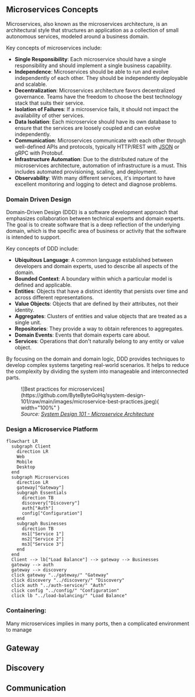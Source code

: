 ## Microservices Concepts

Microservices, also known as the microservices architecture, is an architectural style that structures an application as a collection of small autonomous services, modeled around a business domain.

Key concepts of microservices include:

- **Single Responsibility**: Each microservice should have a single responsibility and should implement a single business capability.
- **Independence**: Microservices should be able to run and evolve independently of each other. They should be independently deployable and scalable.
- **Decentralization**: Microservices architecture favors decentralized governance. Teams have the freedom to choose the best technology stack that suits their service.
- **Isolation of Failures**: If a microservice fails, it should not impact the availability of other services.
- **Data Isolation**: Each microservice should have its own database to ensure that the services are loosely coupled and can evolve independently.
- **Communication**: Microservices communicate with each other through well-defined APIs and protocols, typically HTTP/REST with [JSON](./security/jwt.md) or gRPC with Protobuf.
- **Infrastructure Automation**: Due to the distributed nature of the microservices architecture, automation of infrastructure is a must. This includes automated provisioning, scaling, and deployment.
- **Observability**: With many different services, it's important to have excellent monitoring and logging to detect and diagnose problems.

### Domain Driven Design

Domain-Driven Design (DDD) is a software development approach that emphasizes collaboration between technical experts and domain experts. The goal is to create software that is a deep reflection of the underlying domain, which is the specific area of business or activity that the software is intended to support.

Key concepts of DDD include:

- **Ubiquitous Language**: A common language established between developers and domain experts, used to describe all aspects of the domain.
- **Bounded Context**: A boundary within which a particular model is defined and applicable.
- **Entities**: Objects that have a distinct identity that persists over time and across different representations.
- **Value Objects**: Objects that are defined by their attributes, not their identity.
- **Aggregates**: Clusters of entities and value objects that are treated as a single unit.
- **Repositories**: They provide a way to obtain references to aggregates.
- **Domain Events**: Events that domain experts care about.
- **Services**: Operations that don't naturally belong to any entity or value object.

By focusing on the domain and domain logic, DDD provides techniques to develop complex systems targeting real-world scenarios. It helps to reduce the complexity by dividing the system into manageable and interconnected parts.

<figure markdown>
  ![Best practices for microservices](https://github.com/ByteByteGoHq/system-design-101/raw/main/images/microservice-best-practices.jpeg){ width="100%" }
  <figcaption><i>Source: <a href="https://github.com/ByteByteGoHq/system-design-101?tab=readme-ov-file#microservice-architecture" target="_blank">System Design 101 - Microservice Architecture</a></i></figcaption>
</figure>


### Design a Microservice Platform

``` mermaid
flowchart LR
  subgraph Client
    direction LR
    Web
    Mobile
    Desktop
  end
  subgraph Microservices
    direction LR
    gateway["Gateway"]
    subgraph Essentials
      direction TB
      discovery["Discovery"]
      auth["Auth"]
      config["Configuration"]
    end
    subgraph Businesses
      direction TB
      ms1["Service 1"]
      ms2["Service 2"]
      ms3["Service 3"]
    end
  end
  Client --> lb["Load Balance"] --> gateway --> Businesses
  gateway --> auth
  gateway --> discovery
  click gateway "../gateway/" "Gateway"
  click discovery "../discovery/" "Discovery"
  click auth "../auth-service/" "Auth"
  click config "../config/" "Configuration"
  click lb "../load-balancing/" "Load Balance"
```

### Containering:

Many microservices implies in many ports, then a complicated environment to manage


<!-- <figure markdown>
  ![Microservices](https://github.com/ByteByteGoHq/system-design-101/raw/main/images/typical-microservice-arch.jpg){ width="100%" }
  <figcaption><i>Source: <a href="https://github.com/ByteByteGoHq/system-design-101?tab=readme-ov-file#microservice-architecture" target="_blank">System Design 101 - Microservice Architecture</a></i></figcaption>
</figure> -->


## Gateway


## Discovery

## Communication




[^1]: XU, A., [System Design 101](https://github.com/ByteByteGoHq/system-design-101).

[^2]: [Wikipedia - Domain Driven Design](https://en.wikipedia.org/wiki/Domain-driven_design)
